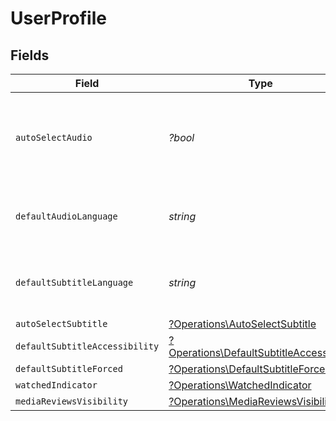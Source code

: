 # UserProfile


## Fields

| Field                                                                                               | Type                                                                                                | Required                                                                                            | Description                                                                                         | Example                                                                                             |
| --------------------------------------------------------------------------------------------------- | --------------------------------------------------------------------------------------------------- | --------------------------------------------------------------------------------------------------- | --------------------------------------------------------------------------------------------------- | --------------------------------------------------------------------------------------------------- |
| `autoSelectAudio`                                                                                   | *?bool*                                                                                             | :heavy_minus_sign:                                                                                  | If the account has automatically select audio and subtitle tracks enabled                           | true                                                                                                |
| `defaultAudioLanguage`                                                                              | *string*                                                                                            | :heavy_check_mark:                                                                                  | The preferred audio language for the account                                                        | ja                                                                                                  |
| `defaultSubtitleLanguage`                                                                           | *string*                                                                                            | :heavy_check_mark:                                                                                  | The preferred subtitle language for the account                                                     | en                                                                                                  |
| `autoSelectSubtitle`                                                                                | [?Operations\AutoSelectSubtitle](../../Models/Operations/AutoSelectSubtitle.md)                     | :heavy_minus_sign:                                                                                  | N/A                                                                                                 | 1                                                                                                   |
| `defaultSubtitleAccessibility`                                                                      | [?Operations\DefaultSubtitleAccessibility](../../Models/Operations/DefaultSubtitleAccessibility.md) | :heavy_minus_sign:                                                                                  | N/A                                                                                                 | 1                                                                                                   |
| `defaultSubtitleForced`                                                                             | [?Operations\DefaultSubtitleForced](../../Models/Operations/DefaultSubtitleForced.md)               | :heavy_minus_sign:                                                                                  | N/A                                                                                                 | 1                                                                                                   |
| `watchedIndicator`                                                                                  | [?Operations\WatchedIndicator](../../Models/Operations/WatchedIndicator.md)                         | :heavy_minus_sign:                                                                                  | N/A                                                                                                 | 1                                                                                                   |
| `mediaReviewsVisibility`                                                                            | [?Operations\MediaReviewsVisibility](../../Models/Operations/MediaReviewsVisibility.md)             | :heavy_minus_sign:                                                                                  | N/A                                                                                                 | 1                                                                                                   |